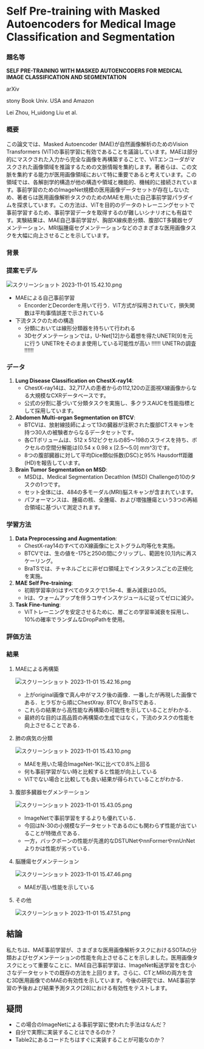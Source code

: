 # Self Pre-training with Masked Autoencoders for Medical Image Classification and Segmentation


### 題名等

**SELF PRE-TRAINING WITH MASKED AUTOENCODERS FOR MEDICAL IMAGE
CLASSIFICATION AND SEGMENTATION**

arXiv

stony Book Univ. USA and Amazon

Lei Zhou, H_uidong Liu et al.

### 概要

この論文では、Masked Autoencoder (MAE)が自然画像解析のためのVision Transformers (ViT)の事前学習に有効であることを議論しています。MAEは部分的にマスクされた入力から完全な画像を再構築することで、ViTエンコーダがマスクされた画像領域を推論するための文脈情報を集約します。著者らは、この文脈を集約する能力が医用画像領域において特に重要であると考えています。この領域では、各解剖学的構造が他の構造や領域と機能的、機械的に接続されています。事前学習のためのImageNet規模の医用画像データセットが存在しないため、著者らは医用画像解析タスクのためのMAEを用いた自己事前学習パラダイムを探求しています。この方法は、ViTを目的のデータのトレーニングセットで事前学習するため、事前学習データを取得するのが難しいシナリオにも有益です。実験結果は、MAE自己事前学習が、胸部X線疾患分類、腹部CT多臓器セグメンテーション、MRI脳腫瘍セグメンテーションなどのさまざまな医用画像タスクを大幅に向上させることを示しています。

### 背景

### 提案モデル

![スクリーンショット 2023-11-01 15.42.10.png](https://prod-files-secure.s3.us-west-2.amazonaws.com/1800634f-d227-4bce-b735-6ee000b4993d/dbf7fbfa-2f2a-4585-96df-586936a0bf13/%E3%82%B9%E3%82%AF%E3%83%AA%E3%83%BC%E3%83%B3%E3%82%B7%E3%83%A7%E3%83%83%E3%83%88_2023-11-01_15.42.10.png)

- MAEによる自己事前学習
    - EncorderとDecorderを用いて行う．ViT方式が採用されていて，損失関数は平均事情誤差で示されている
- 下流タスクのための構造
    - 分類においては線形分類器を持ちいて行われる
    - 3Dセグメンテーションでは，U-Net[12]から着想を得たUNETR[9]を元に行う
    UNETRをそのまま使用している可能性が高い
    !!!!!! UNETRの調査 !!!!!!

### データ

1. **Lung Disease Classification on ChestX-ray14**:
    - ChestX-ray14は、32,717人の患者からの112,120の正面視X線画像からなる大規模なCXRデータベースです。
    - 公式の分割に基づいて分類タスクを実施し、多クラスAUCを性能指標として採用しています。
2. **Abdomen Multi-organ Segmentation on BTCV**:
    - BTCVは、放射線技師によって13の臓器が注釈された腹部CTスキャンを持つ30人の被験者からなるデータセットです。
    - 各CTボリュームは、512 x 512ピクセルの85〜198のスライスを持ち、ボクセルの空間分解能は(0.54 x 0.98 x [2.5〜5.0] mm^3)です。
    - 8つの腹部臓器に対して平均Dice類似係数(DSC)と95% Hausdorff距離(HD)を報告しています。
3. **Brain Tumor Segmentation on MSD**:
    - MSDは、Medical Segmentation Decathlon (MSD) Challengeの10のタスクの1つです。
    - セット全体には、484の多モーダル(MRI)脳スキャンが含まれています。
    - パフォーマンスは、腫瘍の核、全腫瘍、および増強腫瘍という3つの再結合領域に基づいて測定されます。

### 学習方法

1. **Data Preprocessing and Augmentation**:
    - ChestX-ray14のすべてのX線画像にヒストグラム均等化を実施。
    - BTCVでは、生の値を-175と250の間にクリップし、範囲を[0,1]内に再スケーリング。
    - BraTSでは、チャネルごとに非ゼロ領域上でインスタンスごとの正規化を実施。
2. **MAE Self Pre-training**:
    - 初期学習率(lr)はすべてのタスクで1.5e-4、重み減衰は0.05。
    - lrは、ウォームアップを伴うコサインスケジュールに従ってゼロに減少。
3. **Task Fine-tuning**:
    - ViTトレーニングを安定させるために、層ごとの学習率減衰を採用し、10%の確率でランダムなDropPathを使用。

### 評価方法

### 結果

1. MAEによる再構築
    
    ![スクリーンショット 2023-11-01 15.42.16.png](https://prod-files-secure.s3.us-west-2.amazonaws.com/1800634f-d227-4bce-b735-6ee000b4993d/65653b8d-87f3-46b5-a46a-1b0bac723429/%E3%82%B9%E3%82%AF%E3%83%AA%E3%83%BC%E3%83%B3%E3%82%B7%E3%83%A7%E3%83%83%E3%83%88_2023-11-01_15.42.16.png)
    
    - 上がoriginal画像で真ん中がマスク後の画像．一番したが再現した画像である．ヒラぢから順にChestXray. BTCV, BraTSである．
    - これらの結果から高性能な再構築の可能性を示していることがわかる．
    - 最終的な目的は高品質の再構築の生成ではなく，下流のタスクの性能を向上させることである．
2. 肺の病気の分類
    
    ![スクリーンショット 2023-11-01 15.43.10.png](https://prod-files-secure.s3.us-west-2.amazonaws.com/1800634f-d227-4bce-b735-6ee000b4993d/43046e66-6942-4342-8035-21ec6915e98c/%E3%82%B9%E3%82%AF%E3%83%AA%E3%83%BC%E3%83%B3%E3%82%B7%E3%83%A7%E3%83%83%E3%83%88_2023-11-01_15.43.10.png)
    
    - MAEを用いた場合ImageNet-1Kに比べて0.8%上回る
    - 何も事前学習がない時と比較すると性能が向上している
    - ViTでない場合と比較しても良い結果が得られていることがわかる．
3. 腹部多臓器セグメンテーション
    
    ![スクリーンショット 2023-11-01 15.43.05.png](https://prod-files-secure.s3.us-west-2.amazonaws.com/1800634f-d227-4bce-b735-6ee000b4993d/8250b081-515e-44c2-bd15-29b3f2a2e077/%E3%82%B9%E3%82%AF%E3%83%AA%E3%83%BC%E3%83%B3%E3%82%B7%E3%83%A7%E3%83%83%E3%83%88_2023-11-01_15.43.05.png)
    
    - ImageNetで事前学習をするよりも優れている．
    - 今回はN-30の小規模なデータセットであるのにも関わらず性能が出ていることが特徴点である．
    - 一方，バックボーンの性能が先進的なDSTUNetやnnFormerやnnUnNetよりかは性能が劣っている．
4. 脳腫瘍セグメンテーション
    
    ![スクリーンショット 2023-11-01 15.47.46.png](https://prod-files-secure.s3.us-west-2.amazonaws.com/1800634f-d227-4bce-b735-6ee000b4993d/ab24b46b-9076-4935-a977-14e9f940e3ca/%E3%82%B9%E3%82%AF%E3%83%AA%E3%83%BC%E3%83%B3%E3%82%B7%E3%83%A7%E3%83%83%E3%83%88_2023-11-01_15.47.46.png)
    
    - MAEが高い性能を示している
5. その他
    
    
    ![スクリーンショット 2023-11-01 15.47.51.png](https://prod-files-secure.s3.us-west-2.amazonaws.com/1800634f-d227-4bce-b735-6ee000b4993d/37e15392-49dd-4c29-9797-be8f8dd6441d/%E3%82%B9%E3%82%AF%E3%83%AA%E3%83%BC%E3%83%B3%E3%82%B7%E3%83%A7%E3%83%83%E3%83%88_2023-11-01_15.47.51.png)
    

## 結論

私たちは、MAE事前学習が、さまざまな医用画像解析タスクにおけるSOTAの分類およびセグメンテーションの性能を向上させることを示しました。医用画像タスクにとって重要なことに、MAE自己事前学習は、ImageNet転送学習を含む小さなデータセットでの既存の方法を上回ります。さらに、CTとMRIの両方を含む3D医用画像でのMAEの有効性を示しています。今後の研究では、MAE事前学習の予後および結果予測タスク[28]における有効性をテストします。

## 疑問

- この場合のImageNetによる事前学習に使われた手法はなんだ？
- 自分で実際に実装することはできるのか？
- Table2にあるコードたちはすぐに実装することが可能なのか？
